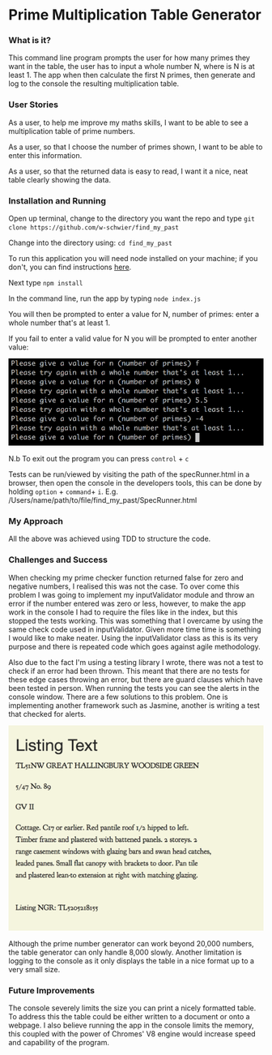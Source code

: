 # Prime Multiplication Table Generator


### What is it?

This command line program prompts the user for how many primes they want in the table, the user has to input a whole number N, where is N is at least 1. The app when then calculate the first N primes, then generate and log to the console the resulting multiplication table.

### User Stories

As a user, to help me improve my maths skills, I want to be able to see a multiplication table of prime numbers.

As a user, so that I choose the number of primes shown, I want to be able to enter this information.

As a user, so that the returned data is easy to read, I want it a nice, neat table clearly showing the data.

### Installation and Running

Open up terminal, change to the directory you want the repo and type ```git clone https://github.com/w-schwier/find_my_past```

Change into the directory using: ```cd find_my_past```

To run this application you will need node installed on your machine; if you don't, you can find instructions [here](https://nodejs.org/en/download/package-manager/#macos).

Next type ```npm install```

In the command line, run the app by typing ```node index.js```

You will then be prompted to enter a value for N, number of primes: enter a whole number that's at least 1.

If you fail to enter a valid value for N you will be prompted to enter another value:

![invalid_entry](screenshots/invalid_entry.png)

N.b To exit out the program you can press ```control``` + ```c```

Tests can be run/viewed by visiting the path of the specRunner.html in a browser, then open the console in the developers tools, this can be done by holding ```option``` + ```command```+ ```i```. E.g. /Users/name/path/to/file/find_my_past/SpecRunner.html

### My Approach

All the above was achieved using TDD to structure the code.

### Challenges and Success

When checking my prime checker function returned false for zero and negative numbers, I realised this was not the case. To over come this problem I was going to implement my inputValidator module and throw an error if the number entered was zero or less, however, to make the app work in the console I had to require the files like in the index, but this stopped the tests working. This was something that I overcame by using the same check code used in inputValidator. Given more time time is something I would like to make neater. Using the inputValidator class as this is its very purpose and there is repeated code which goes against agile methodology.

Also due to the fact I'm using a testing library I wrote, there was not a test to check if an error had been thrown. This meant that there are no tests for these edge cases throwing an error, but there are guard clauses which have been tested in person. When running the tests you can see the alerts in the console window. There are a few solutions to this problem. One is implementing another framework such as Jasmine, another is writing a test that checked for alerts.

![errors](screenshots/errors.png)

Although the prime number generator can work beyond 20,000 numbers, the table generator can only handle 8,000 slowly. Another limitation is logging to the console as it only displays the table in a nice format up to a very small size.

### Future Improvements

The console severely limits the size you can print a nicely formatted table. To address this the table could be either written to a document or onto a webpage. I also believe running the app in the console limits the memory, this coupled with the power of Chromes' V8 engine would increase speed and capability of the program.
